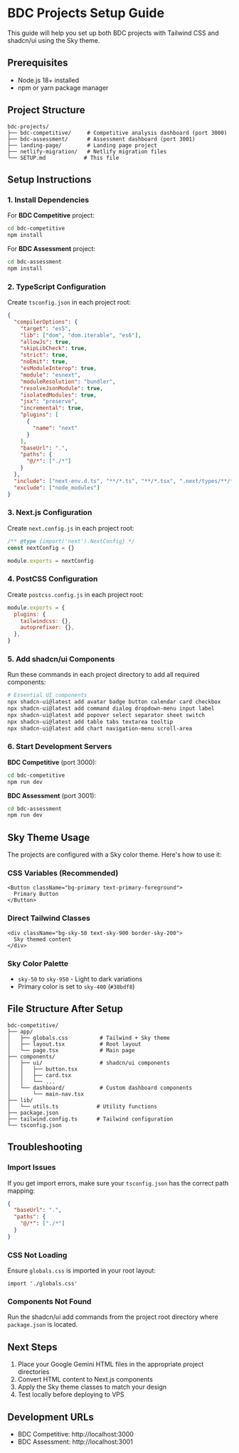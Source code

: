 # BDC Projects Setup Guide

This guide will help you set up both BDC projects with Tailwind CSS and shadcn/ui using the Sky theme.

## Prerequisites

- Node.js 18+ installed
- npm or yarn package manager

## Project Structure

```
bdc-projects/
├── bdc-competitive/     # Competitive analysis dashboard (port 3000)
├── bdc-assessment/      # Assessment dashboard (port 3001)
├── landing-page/        # Landing page project
├── netlify-migration/   # Netlify migration files
└── SETUP.md            # This file
```

## Setup Instructions

### 1. Install Dependencies

For **BDC Competitive** project:
```bash
cd bdc-competitive
npm install
```

For **BDC Assessment** project:
```bash
cd bdc-assessment
npm install
```

### 2. TypeScript Configuration

Create `tsconfig.json` in each project root:
```json
{
  "compilerOptions": {
    "target": "es5",
    "lib": ["dom", "dom.iterable", "es6"],
    "allowJs": true,
    "skipLibCheck": true,
    "strict": true,
    "noEmit": true,
    "esModuleInterop": true,
    "module": "esnext",
    "moduleResolution": "bundler",
    "resolveJsonModule": true,
    "isolatedModules": true,
    "jsx": "preserve",
    "incremental": true,
    "plugins": [
      {
        "name": "next"
      }
    ],
    "baseUrl": ".",
    "paths": {
      "@/*": ["./*"]
    }
  },
  "include": ["next-env.d.ts", "**/*.ts", "**/*.tsx", ".next/types/**/*.ts"],
  "exclude": ["node_modules"]
}
```

### 3. Next.js Configuration

Create `next.config.js` in each project root:
```javascript
/** @type {import('next').NextConfig} */
const nextConfig = {}

module.exports = nextConfig
```

### 4. PostCSS Configuration

Create `postcss.config.js` in each project root:
```javascript
module.exports = {
  plugins: {
    tailwindcss: {},
    autoprefixer: {},
  },
}
```

### 5. Add shadcn/ui Components

Run these commands in each project directory to add all required components:

```bash
# Essential UI components
npx shadcn-ui@latest add avatar badge button calendar card checkbox
npx shadcn-ui@latest add command dialog dropdown-menu input label
npx shadcn-ui@latest add popover select separator sheet switch
npx shadcn-ui@latest add table tabs textarea tooltip
npx shadcn-ui@latest add chart navigation-menu scroll-area
```

### 6. Start Development Servers

**BDC Competitive** (port 3000):
```bash
cd bdc-competitive
npm run dev
```

**BDC Assessment** (port 3001):
```bash
cd bdc-assessment
npm run dev
```

## Sky Theme Usage

The projects are configured with a Sky color theme. Here's how to use it:

### CSS Variables (Recommended)
```tsx
<Button className="bg-primary text-primary-foreground">
  Primary Button
</Button>
```

### Direct Tailwind Classes
```tsx
<div className="bg-sky-50 text-sky-900 border-sky-200">
  Sky themed content
</div>
```

### Sky Color Palette
- `sky-50` to `sky-950` - Light to dark variations
- Primary color is set to `sky-400` (`#38bdf8`)

## File Structure After Setup

```
bdc-competitive/
├── app/
│   ├── globals.css          # Tailwind + Sky theme
│   ├── layout.tsx           # Root layout
│   └── page.tsx             # Main page
├── components/
│   ├── ui/                  # shadcn/ui components
│   │   ├── button.tsx
│   │   ├── card.tsx
│   │   └── ...
│   └── dashboard/           # Custom dashboard components
│       └── main-nav.tsx
├── lib/
│   └── utils.ts            # Utility functions
├── package.json
├── tailwind.config.ts      # Tailwind configuration
└── tsconfig.json
```

## Troubleshooting

### Import Issues
If you get import errors, make sure your `tsconfig.json` has the correct path mapping:
```json
{
  "baseUrl": ".",
  "paths": {
    "@/*": ["./*"]
  }
}
```

### CSS Not Loading
Ensure `globals.css` is imported in your root layout:
```tsx
import './globals.css'
```

### Components Not Found
Run the shadcn/ui add commands from the project root directory where `package.json` is located.

## Next Steps

1. Place your Google Gemini HTML files in the appropriate project directories
2. Convert HTML content to Next.js components
3. Apply the Sky theme classes to match your design
4. Test locally before deploying to VPS

## Development URLs

- BDC Competitive: http://localhost:3000
- BDC Assessment: http://localhost:3001